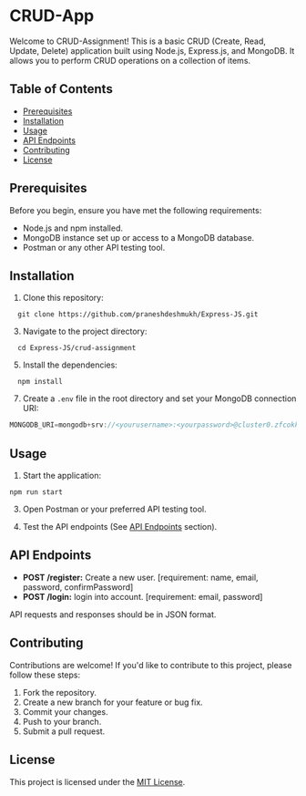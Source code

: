 # CRUD-App

Welcome to CRUD-Assignment! This is a basic CRUD (Create, Read, Update, Delete) application built using Node.js, Express.js, and MongoDB. It allows you to perform CRUD operations on a collection of items.

## Table of Contents

- [Prerequisites](#prerequisites)
- [Installation](#installation)
- [Usage](#usage)
- [API Endpoints](#api-endpoints)
- [Contributing](#contributing)
- [License](#license)

## Prerequisites

Before you begin, ensure you have met the following requirements:

- Node.js and npm installed.
- MongoDB instance set up or access to a MongoDB database.
- Postman or any other API testing tool.

## Installation

1. Clone this repository:

```terminal 
  git clone https://github.com/praneshdeshmukh/Express-JS.git
```

3. Navigate to the project directory:
```terminal
  cd Express-JS/crud-assignment
```

5. Install the dependencies:
```terminal
  npm install
```

7. Create a `.env` file in the root directory and set your MongoDB connection URI:
```javascript
MONGODB_URI=mongodb+srv://<yourusername>:<yourpassword>@cluster0.zfcokkr.mongodb.net/crudapp
```

## Usage

1. Start the application:
```terminal
npm run start
```

3. Open Postman or your preferred API testing tool.

4. Test the API endpoints (See [API Endpoints](#api-endpoints) section).

## API Endpoints

- **POST /register:** Create a new user. [requirement: name, email, password, confirmPassword]
- **POST /login:** login into account. [requirement: email, password]

API requests and responses should be in JSON format.

## Contributing

Contributions are welcome! If you'd like to contribute to this project, please follow these steps:

1. Fork the repository.
2. Create a new branch for your feature or bug fix.
3. Commit your changes.
4. Push to your branch.
5. Submit a pull request.

## License

This project is licensed under the [MIT License](LICENSE).
